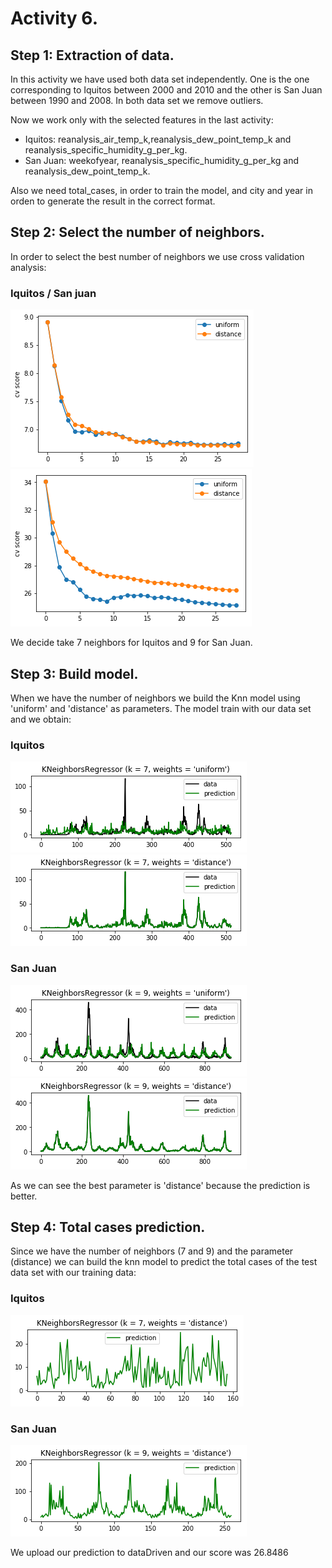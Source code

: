 # Activity 6.

## Step 1: Extraction of data.

In this activity we have used both data set independently. One is the one corresponding to Iquitos between 2000 and 2010 and the other is San Juan between 1990 and 2008. In both data set we remove outliers.

Now we work only with the selected features in the last activity:
- Iquitos: reanalysis_air_temp_k,reanalysis_dew_point_temp_k and reanalysis_specific_humidity_g_per_kg.
- San Juan: weekofyear, reanalysis_specific_humidity_g_per_kg and reanalysis_dew_point_temp_k.

Also we need total_cases, in order to train the model, and city and year in orden to generate the result in the correct format.

## Step 2: Select the number of neighbors.

In order to select the best number of neighbors we use cross validation analysis:

### Iquitos / San juan

 ![(Fig 1)](https://github.com/AdrianMoPe/Tecnicas-de-Aprendizaje-Automatico/blob/master/Activity_6/images/iquitosCross.png)
 ![(Fig 2)](https://github.com/AdrianMoPe/Tecnicas-de-Aprendizaje-Automatico/blob/master/Activity_6/images/sanJuanCross.png)

We decide take 7 neighbors for Iquitos and 9 for San Juan.

## Step 3: Build model.

When we have the number of neighbors we build the Knn model using 'uniform' and 'distance' as parameters.
The model train with our data set and we obtain:

### Iquitos

 ![(Fig 3)](https://github.com/AdrianMoPe/Tecnicas-de-Aprendizaje-Automatico/blob/master/Activity_6/images/iquitosUniform.png)
 ![(Fig 4)](https://github.com/AdrianMoPe/Tecnicas-de-Aprendizaje-Automatico/blob/master/Activity_6/images/iquitosDistance.png)
 
### San Juan

 ![(Fig 5)](https://github.com/AdrianMoPe/Tecnicas-de-Aprendizaje-Automatico/blob/master/Activity_6/images/sanJuanUniform.png)
 ![(Fig 6)](https://github.com/AdrianMoPe/Tecnicas-de-Aprendizaje-Automatico/blob/master/Activity_6/images/sanJuanDistance.png)
 
 As we can see the best parameter is 'distance' because the prediction is better.
 
 ## Step 4: Total cases prediction.
 
 Since we have the number of neighbors (7 and 9) and the parameter (distance) we can build the knn model to predict the total cases of the test data set with our training data:
 
 ### Iquitos
  ![(Fig 7)](https://github.com/AdrianMoPe/Tecnicas-de-Aprendizaje-Automatico/blob/master/Activity_6/images/iquitosPrediction.png)
 
 ### San Juan
 ![(Fig 8)](https://github.com/AdrianMoPe/Tecnicas-de-Aprendizaje-Automatico/blob/master/Activity_6/images/sanJuanPrediction.png)
 
 We upload our prediction to dataDriven and our score was 26.8486

